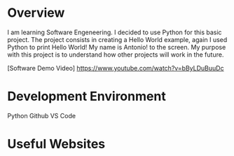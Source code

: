 # Overview

I am learning Software Engeneering. I decided to use Python for this basic project. The project consists in creating a Hello World example, again I used Python to print Hello World! My name is Antonio! to the screen. My purpose with this project is to understand how other projects will work in the future. 

[Software Demo Video] https://www.youtube.com/watch?v=bByLDuBuuDc

# Development Environment

Python
Github
VS Code

# Useful Websites

